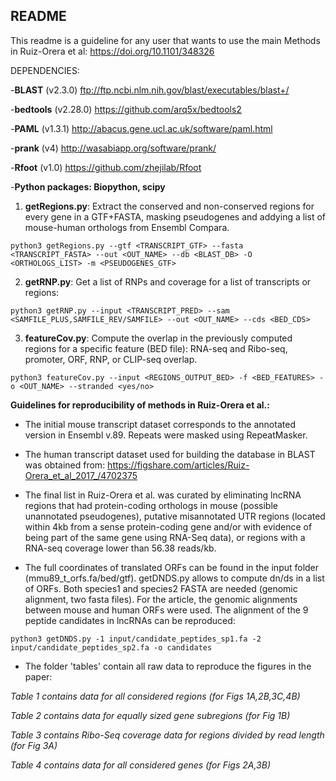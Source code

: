 ## README

This readme is a guideline for any user that wants to use the main Methods in Ruiz-Orera et al: https://doi.org/10.1101/348326  


DEPENDENCIES: 

-**BLAST** (v2.3.0) ftp://ftp.ncbi.nlm.nih.gov/blast/executables/blast+/

-**bedtools** (v2.28.0) https://github.com/arq5x/bedtools2

-**PAML** (v1.3.1) http://abacus.gene.ucl.ac.uk/software/paml.html

-**prank** (v4) http://wasabiapp.org/software/prank/

-**Rfoot** (v1.0) https://github.com/zhejilab/Rfoot

-**Python packages: Biopython, scipy**



1) **getRegions.py**: Extract the conserved and non-conserved regions for every gene in a GTF+FASTA, masking pseudogenes and addying a list of mouse-human orthologs from Ensembl Compara.
```
python3 getRegions.py --gtf <TRANSCRIPT_GTF> --fasta <TRANSCRIPT_FASTA> --out <OUT_NAME> --db <BLAST_DB> -O <ORTHOLOGS_LIST> -m <PSEUDOGENES_GTF>
```


2) **getRNP.py**: Get a list of RNPs and coverage for a list of transcripts or regions:
```
python3 getRNP.py --input <TRANSCRIPT_PRED> --sam <SAMFILE_PLUS,SAMFILE_REV/SAMFILE> --out <OUT_NAME> --cds <BED_CDS>
```


3) **featureCov.py**: Compute the overlap in the previously computed regions for a specific feature (BED file): RNA-seq and Ribo-seq, promoter, ORF, RNP, or CLIP-seq overlap.
```
python3 featureCov.py --input <REGIONS_OUTPUT_BED> -f <BED_FEATURES> -o <OUT_NAME> --stranded <yes/no>
```

**Guidelines for reproducibility of methods in Ruiz-Orera et al.:**

- The initial mouse transcript dataset corresponds to the annotated version in Ensembl v.89. Repeats were masked using RepeatMasker.

- The human transcript dataset used for building the database in BLAST was obtained from: https://figshare.com/articles/Ruiz-Orera_et_al_2017_/4702375

- The final list in Ruiz-Orera et al. was curated by eliminating lncRNA regions that had protein-coding orthologs in mouse (possible unannotated pseudogenes), putative misannotated UTR regions (located within 4kb from a sense protein-coding gene and/or with evidence of being part of the same gene using RNA-Seq data), or regions with a RNA-seq coverage lower than 56.38 reads/kb.

- The full coordinates of translated ORFs can be found in the input folder (mmu89_t_orfs.fa/bed/gtf). getDNDS.py allows to compute dn/ds in a list of ORFs. Both species1 and species2 FASTA are needed (genomic alignment, two fasta files). For the article, the genomic alignments between mouse and human ORFs were used. The alignment of the 9 peptide candidates in lncRNAs can be reproduced:
```
python3 getDNDS.py -1 input/candidate_peptides_sp1.fa -2 input/candidate_peptides_sp2.fa -o candidates
```

- The folder 'tables' contain all raw data to reproduce the figures in the paper:

*Table 1 contains data for all considered regions (for Figs 1A,2B,3C,4B)*

*Table 2 contains data for equally sized gene subregions (for Fig 1B)*

*Table 3 contains Ribo-Seq coverage data for regions divided by read length (for Fig 3A)*

*Table 4 contains data for all considered genes (for Figs 2A,3B)*
